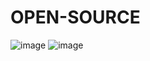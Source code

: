# OPEN-SOURCE
![image](https://github.com/abir5005/OPEN-SOURCE/assets/117136133/4d25dba1-860f-4896-b14a-d83d1a7737d9)
![image](https://github.com/abir5005/OPEN-SOURCE/assets/117136133/0f2d492c-a338-40ed-9868-fdf3a1b94f86)
